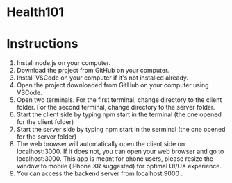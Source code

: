 # Health101


# Instructions

1. Install node.js on your computer.
2. Download the project from GitHub on your computer.
3. Install VSCode on your computer if it's not installed already. 
4. Open the project downloaded from GitHub on your computer using VSCode.
5. Open two terminals. For the first terminal, change directory to the client folder. For the second terminal, change directory to the server folder.
6. Start the client side by typing npm start in the terminal (the one opened for the client folder)
7. Start the server side by typing npm start in the serminal (the one opened for the server folder)
8. The web browser will automatically open the client side on localhost:3000. If it does not, you can open your web browser and go to localhost:3000. This app is meant for phone users, please resize the window to mobile (iPhone XR suggested) for optimal UI/UX experience.
9. You can access the backend server from localhost:9000 .
